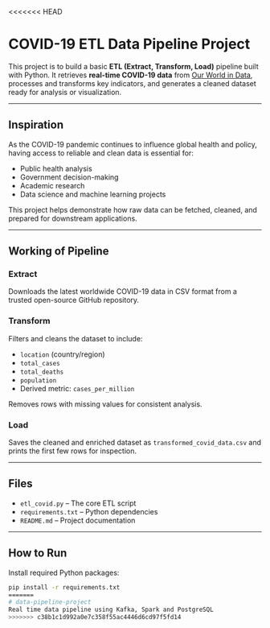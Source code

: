 <<<<<<< HEAD
# COVID-19 ETL Data Pipeline Project

This project is to build a basic **ETL (Extract, Transform, Load)** pipeline built with Python. It retrieves **real-time COVID-19 data** from [Our World in Data](https://ourworldindata.org/coronavirus-source-data), processes and transforms key indicators, and generates a cleaned dataset ready for analysis or visualization.

---

## Inspiration

As the COVID-19 pandemic continues to influence global health and policy, having access to reliable and clean data is essential for:

- Public health analysis
- Government decision-making
- Academic research
- Data science and machine learning projects

This project helps demonstrate how raw data can be fetched, cleaned, and prepared for downstream applications.

---

## Working of Pipeline

### Extract  
Downloads the latest worldwide COVID-19 data in CSV format from a trusted open-source GitHub repository.

### Transform  
Filters and cleans the dataset to include:

- `location` (country/region)
- `total_cases`
- `total_deaths`
- `population`
- Derived metric: `cases_per_million`

Removes rows with missing values for consistent analysis.

### Load  
Saves the cleaned and enriched dataset as `transformed_covid_data.csv` and prints the first few rows for inspection.

---

## Files

- `etl_covid.py` – The core ETL script
- `requirements.txt` – Python dependencies
- `README.md` – Project documentation

---

## How to Run

 Install required Python packages:

   ```bash
   pip install -r requirements.txt
=======
# data-pipeline-project
Real time data pipeline using Kafka, Spark and PostgreSQL
>>>>>>> c38b1c1d992a0e7c358f55ac4446d6cd97f5fd14

